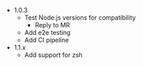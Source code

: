 
* 1.0.3
    * Test Node.js versions for compatibility
        * Reply to MR
    * Add e2e testing
    * Add CI pipeline
* 1.1.x
    * Add support for zsh
